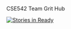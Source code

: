 
CSE542 Team Grit Hub 

[![Stories in Ready](https://badge.waffle.io/jeffmurphy/cse542.png?label=ready&title=Ready)](http://waffle.io/jeffmurphy/cse542)

